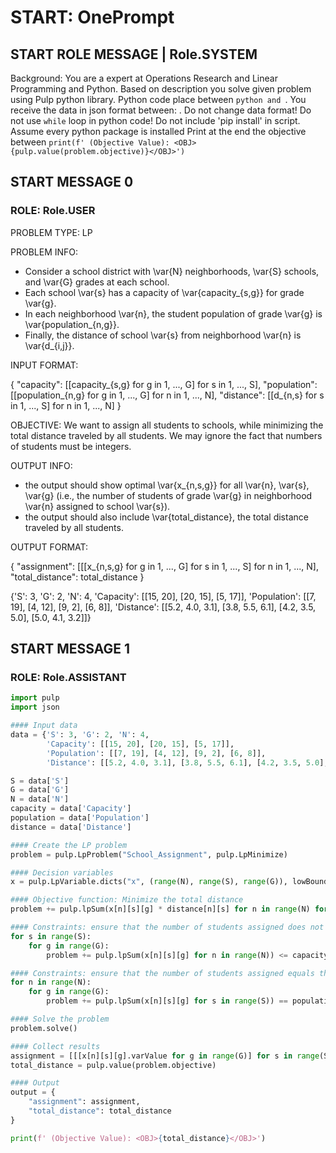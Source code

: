# START: OnePrompt 
## START ROLE MESSAGE | Role.SYSTEM 
Background: You are a expert at Operations Research and Linear Programming and Python. Based on description you solve given problem using Pulp python library. Python code place between ```python and ```. You receive the data in json format between: <DATA></DATA>. Do not change data format! Do not use `while` loop in python code! Do not include 'pip install' in script. Assume every python package is installed Print at the end the objective between <OBJ></OBJ> `print(f' (Objective Value): <OBJ>{pulp.value(problem.objective)}</OBJ>')`  
## START MESSAGE 0 
### ROLE: Role.USER
<DESCRIPTION>
PROBLEM TYPE: LP

PROBLEM INFO: 

- Consider a school district with \var{N} neighborhoods, \var{S} schools, and \var{G} grades at each school.
- Each school \var{s} has a capacity of \var{capacity_{s,g}} for grade \var{g}. 
- In each neighborhood \var{n}, the student population of grade \var{g} is \var{population_{n,g}}. 
- Finally, the distance of school \var{s} from neighborhood \var{n} is \var{d_{i,j}}.

INPUT FORMAT: 

{
    "capacity": [[capacity_{s,g} for g in 1, ..., G] for s in 1, ..., S],
    "population": [[population_{n,g} for g in 1, ..., G] for n in 1, ..., N],
    "distance": [[d_{n,s} for s in 1, ..., S] for n in 1, ..., N]
}

OBJECTIVE: We want to assign all students to schools, while minimizing the total distance traveled by all students. We may ignore the fact that numbers of students must be integers.

OUTPUT INFO:
- the output should show optimal \var{x_{n,s,g}} for all \var{n}, \var{s}, \var{g} (i.e., the number of students of grade \var{g} in neighborhood \var{n} assigned to school \var{s}).
- the output should also include \var{total_distance}, the total distance traveled by all students.

OUTPUT FORMAT:

{
    "assignment": [[[x_{n,s,g} for g in 1, ..., G] for s in 1, ..., S] for n in 1, ..., N],
    "total_distance": total_distance
}

</DESCRIPTION>
<DATA>
{'S': 3, 'G': 2, 'N': 4, 'Capacity': [[15, 20], [20, 15], [5, 17]], 'Population': [[7, 19], [4, 12], [9, 2], [6, 8]], 'Distance': [[5.2, 4.0, 3.1], [3.8, 5.5, 6.1], [4.2, 3.5, 5.0], [5.0, 4.1, 3.2]]}</DATA>


## START MESSAGE 1 
### ROLE: Role.ASSISTANT
```python
import pulp
import json

#### Input data
data = {'S': 3, 'G': 2, 'N': 4, 
        'Capacity': [[15, 20], [20, 15], [5, 17]], 
        'Population': [[7, 19], [4, 12], [9, 2], [6, 8]], 
        'Distance': [[5.2, 4.0, 3.1], [3.8, 5.5, 6.1], [4.2, 3.5, 5.0], [5.0, 4.1, 3.2]]}

S = data['S']
G = data['G']
N = data['N']
capacity = data['Capacity']
population = data['Population']
distance = data['Distance']

#### Create the LP problem
problem = pulp.LpProblem("School_Assignment", pulp.LpMinimize)

#### Decision variables
x = pulp.LpVariable.dicts("x", (range(N), range(S), range(G)), lowBound=0)

#### Objective function: Minimize the total distance
problem += pulp.lpSum(x[n][s][g] * distance[n][s] for n in range(N) for s in range(S) for g in range(G)), "Total_Distance"

#### Constraints: ensure that the number of students assigned does not exceed the capacity
for s in range(S):
    for g in range(G):
        problem += pulp.lpSum(x[n][s][g] for n in range(N)) <= capacity[s][g], f"Capacity_Constraint_S{s}_G{g}"

#### Constraints: ensure that the number of students assigned equals the population
for n in range(N):
    for g in range(G):
        problem += pulp.lpSum(x[n][s][g] for s in range(S)) == population[n][g], f"Population_Constraint_N{n}_G{g}"

#### Solve the problem
problem.solve()

#### Collect results
assignment = [[[x[n][s][g].varValue for g in range(G)] for s in range(S)] for n in range(N)]
total_distance = pulp.value(problem.objective)

#### Output
output = {
    "assignment": assignment,
    "total_distance": total_distance
}

print(f' (Objective Value): <OBJ>{total_distance}</OBJ>')
```

